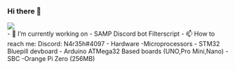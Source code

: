 ### Hi there 👋
<a href="https://discord.gg/uBy4QbK" alt="Contributors">
        <img src="https://img.shields.io/discord/464335624837791744?label=Community%20Discord&logo=discord&style=for-the-badge" /></a>
        <br>
- 🔭 I’m currently working on - SAMP Discord bot Filterscript
- 📫 How to reach me: Discord: N4r35h#4097
- Hardware 
  -Microprocessors
    - STM32 Bluepill devboard
    - Arduino ATMega32 Based boards (UNO,Pro Mini,Nano)
  - SBC
    -Orange Pi Zero (256MB)




